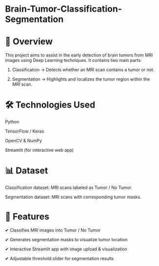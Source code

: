 # Brain-Tumor-Classification-Segmentation

# 📌 Overview

This project aims to assist in the early detection of brain tumors from MRI images using Deep Learning techniques.
It contains two main parts:

1. Classification → Detects whether an MRI scan contains a tumor or not.

2. Segmentation → Highlights and localizes the tumor region within the MRI scan.



# 🛠 Technologies Used

Python

TensorFlow / Keras

OpenCV & NumPy

Streamlit (for interactive web app)

# 📊 Dataset

Classification dataset: MRI scans labeled as Tumor / No Tumor.

Segmentation dataset: MRI scans with corresponding tumor masks.


# 🚀 Features

✔ Classifies MRI images into Tumor / No Tumor

✔ Generates segmentation masks to visualize tumor location

✔ Interactive Streamlit app with image upload & visualization

✔ Adjustable threshold slider for segmentation results

